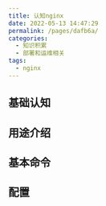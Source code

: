 ```yaml
---
title: 认知nginx
date: 2022-05-13 14:47:29
permalink: /pages/dafb6a/
categories:
  - 知识积累
  - 部署和运维相关
tags:
  - nginx
---
```

## 基础认知

## 用途介绍

## 基本命令

## 配置
